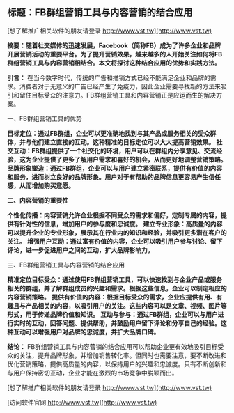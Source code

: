 ## **标题：FB群组营销工具与内容营销的结合应用**

[想了解推广相关软件的朋友请登录 http://www.vst.tw](http://www.vst.tw)

**摘要：随着社交媒体的迅速发展，Facebook（简称FB）成为了许多企业和品牌开展营销活动的重要平台。为了提升营销效果，越来越多的人开始关注如何将FB群组营销工具与内容营销相结合。本文将探讨这种结合应用的优势和实践方法。**

**引言：**
在当今数字时代，传统的广告和推销方式已经不能满足企业和品牌的需求。消费者对于无意义的广告已经产生了免疫力，因此企业需要寻找新的方法来吸引和留住目标受众的注意力。FB群组营销工具和内容营销正是应运而生的解决方案。

一、FB群组营销工具的优势

**目标定位：通过FB群组，企业可以更准确地找到与其产品或服务相关的受众群体，并与他们建立直接的互动。这种精准的目标定位可以大大提高营销效果。**
**社交互动：FB群组提供了一个社交化的环境，用户可以在群组内分享意见、交流经验，这为企业提供了更多了解用户需求和喜好的机会，从而更好地调整营销策略。**
**品牌形象塑造：通过FB群组，企业可以与用户建立紧密联系，提供有价值的内容和服务，进而树立良好的品牌形象。用户对于有帮助的品牌信息更容易产生信任感，从而增加购买意愿。**

**二、内容营销的重要性**

**个性化传播：内容营销允许企业根据不同受众的需求和偏好，定制专属的内容，提供有针对性的信息，增加用户的参与度和忠诚度。**
**建立专业形象：高质量的内容可以提升企业的专业形象，展示其在行业内的知识和经验，并吸引更多潜在客户的关注。**
**增强用户互动：通过富有价值的内容，企业可以吸引用户参与讨论、留下评论，进一步促进用户之间的互动，扩大品牌影响力。**

三、FB群组营销工具与内容营销的结合应用

**精准定位目标受众：通过使用FB群组营销工具，可以快速找到与企业产品或服务相关的群组，并了解群组成员的兴趣和需求。根据这些信息，企业可以制定相应的内容营销策略。**
**提供有价值的内容：根据目标受众的需求，企业应提供有用、有趣且与产品相关的内容，以吸引用户的关注。这些内容可以是文章、视频、图片等形式，用于传递品牌价值和知识。**
**互动与参与：通过FB群组，企业可以与用户进行实时的互动，回答问题、提供帮助，并鼓励用户留下评论和分享自己的经验。这种互动可以增强用户对品牌的忠诚度，并扩大品牌口碑。**

**结论：**
FB群组营销工具与内容营销的结合应用可以帮助企业更有效地吸引目标受众的关注，提升品牌形象，并增加销售转化率。但同时也需要注意，要不断改进和优化营销策略，提供高质量的内容，以保持用户的兴趣和忠诚度。只有不断创新和与用户保持密切互动，企业才能在激烈的市场竞争中脱颖而出。

[想了解推广相关软件的朋友请登录 http://www.vst.tw](http://www.vst.tw)


[访问软件官网 http://www.vst.tw](http://www.vst.tw)

